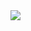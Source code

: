 <img align="center" src="https://user-images.githubusercontent.com/95459053/229267012-3275a453-425a-44b3-8548-71200ac8d964.png">
